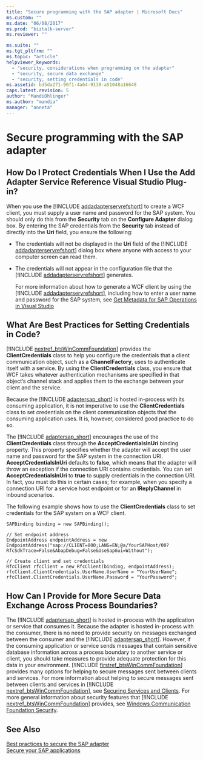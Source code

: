 ```yaml
---
title: "Secure programming with the SAP adapter | Microsoft Docs"
ms.custom: ""
ms.date: "06/08/2017"
ms.prod: "biztalk-server"
ms.reviewer: ""

ms.suite: ""
ms.tgt_pltfrm: ""
ms.topic: "article"
helpviewer_keywords: 
  - "security, considerations when programming on the adapter"
  - "security, secure data exchange"
  - "security, setting credentials in code"
ms.assetid: bd5da271-90f1-4a64-9138-a51048a16648
caps.latest.revision: 5
author: "MandiOhlinger"
ms.author: "mandia"
manager: "anneta"
---
```

# Secure programming with the SAP adapter
## How Do I Protect Credentials When I Use the Add Adapter Service Reference Visual Studio Plug-in?  
 When you use the [!INCLUDE [addadapterservrefshort](../../includes/addadapterservrefshort-md.md)] to create a WCF client, you must supply a user name and password for the SAP system. You should only do this from the <strong>Security</strong> tab on the <strong>Configure Adapter</strong> dialog box. By entering the SAP credentials from the <strong>Security</strong> tab instead of directly into the <strong>Uri</strong> field, you ensure the following:  
  
- The credentials will not be displayed in the <strong>Uri</strong> field of the [!INCLUDE [addadapterservrefshort](../../includes/addadapterservrefshort-md.md)] dialog box where anyone with access to your computer screen can read them.  
  
- The credentials will not appear in the configuration file that the [!INCLUDE [addadapterservrefshort](../../includes/addadapterservrefshort-md.md)] generates.  
  
  For more information about how to generate a WCF client by using the [!INCLUDE [addadapterservrefshort](../../includes/addadapterservrefshort-md.md)], including how to enter a user name and password for the SAP system, see [Get Metadata for SAP Operations in Visual Studio](../../adapters-and-accelerators/adapter-sap/get-metadata-for-sap-operations-in-visual-studio.md)  
  
## What Are Best Practices for Setting Credentials in Code?  
 [!INCLUDE [nextref_btsWinCommFoundation](../../includes/nextref-btswincommfoundation-md.md)] provides the <strong>ClientCredentials</strong> class to help you configure the credentials that a client communication object, such as a <strong>ChannelFactory</strong>, uses to authenticate itself with a service. By using the <strong>ClientCredentials</strong> class, you ensure that WCF takes whatever authentication mechanisms are specified in that object’s channel stack and applies them to the exchange between your client and the service.  
  
 Because the [!INCLUDE [adaptersap_short](../../includes/adaptersap-short-md.md)] is hosted in-process with its consuming application, it is not imperative to use the <strong>ClientCredentials</strong> class to set credentials on the client communication objects that the consuming application uses. It is, however, considered good practice to do so.  
  
 The [!INCLUDE [adaptersap_short](../../includes/adaptersap-short-md.md)] encourages the use of the <strong>ClientCredentials</strong> class through the <strong>AcceptCredentialsInUri</strong> binding property. This property specifies whether the adapter will accept the user name and password for the SAP system in the connection URI. <strong>AcceptCredentialsInUri</strong> defaults to <strong>false</strong>, which means that the adapter will throw an exception if the connection URI contains credentials. You can set <strong>AcceptCredentialsInUri</strong> to <strong>true</strong> to supply credentials in the connection URI. In fact, you must do this in certain cases; for example, when you specify a connection URI for a service host endpoint or for an <strong>IReplyChannel</strong> in inbound scenarios.  
  
 The following example shows how to use the **ClientCredentials** class to set credentials for the SAP system on a WCF client.  
  
```  
SAPBinding binding = new SAPBinding();  
  
// Set endpoint address  
EndpointAddress endpointAddress = new EndpointAddress("sap://CLIENT=800;LANG=EN;@a/YourSAPHost/00?RfcSdkTrace=False&AbapDebug=False&UseSapGui=Without");  
  
// Create client and set credentials  
RfcClient rfcClient = new RfcClient(binding, endpointAddress);  
rfcClient.ClientCredentials.UserName.UserName = "YourUserName";  
rfcClient.ClientCredentials.UserName.Password = "YourPassword";  
```  
  
## How Can I Provide for More Secure Data Exchange Across Process Boundaries?  
 The [!INCLUDE [adaptersap_short](../../includes/adaptersap-short-md.md)] is hosted in-process with the application or service that consumes it. Because the adapter is hosted in-process with the consumer, there is no need to provide security on messages exchanged between the consumer and the [!INCLUDE [adaptersap_short](../../includes/adaptersap-short-md.md)]. However, if the consuming application or service sends messages that contain sensitive database information across a process boundary to another service or client, you should take measures to provide adequate protection for this data in your environment. [!INCLUDE [firstref_btsWinCommFoundation](../../includes/firstref-btswincommfoundation-md.md)] provides many options for helping to secure messages sent between clients and services. For more information about helping to secure messages sent between clients and services in [!INCLUDE [nextref_btsWinCommFoundation](../../includes/nextref-btswincommfoundation-md.md)], see [Securing Services and Clients](https://msdn.microsoft.com/library/ms734736.aspx). For more general information about security features that [!INCLUDE [nextref_btsWinCommFoundation](../../includes/nextref-btswincommfoundation-md.md)] provides, see [Windows Communication Foundation Security](https://msdn.microsoft.com/library/ms732362.aspx).  
  
## See Also  
[Best practices to secure the SAP adapter](../../adapters-and-accelerators/adapter-sap/best-practices-to-secure-the-sap-adapter.md)  
[Secure your SAP applications](../../adapters-and-accelerators/adapter-sap/secure-your-sap-applications.md)   